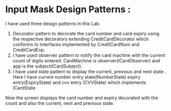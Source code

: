 # Input Mask Design Patterns : #

I have used three design patterns in this Lab.

1. Decorator pattern to decorate the card number and card expiry using the respective decorators extending CreditCardDecorator which 
conforms to interfaces implemented by CreditCardNum and CreditCardExp.
2. I have used observer pattern to notify the card machine with the current count of digits entered. CardMachine is observer(ICardObserver)
and app is the subject(ICardSubject).
3. I have used state pattern to display the current, previous and next state . Here I have current number entry state(NumberState)
expiry entry(ExpiryState) and cvv entry (CVVState) which implements ICardState.

Now the screen displays the card number and expiry decorated with the count and also the current, next and previous state.
